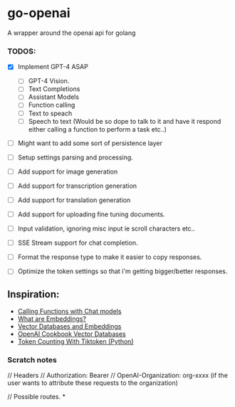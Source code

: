 # go-openai
A wrapper around the openai api for golang

### TODOS:
- [X] Implement GPT-4 ASAP
    - [ ] GPT-4 Vision.
    - [ ] Text Completions
    - [ ] Assistant Models
    - [ ] Function calling
    - [ ] Text to speach
    - [ ] Speech to text (Would be so dope to talk to it and have it respond
    either calling a function to perform a task etc..)

- [ ] Might want to add some sort of persistence layer
- [ ] Setup settings parsing and processing.
- [ ] Add support for image generation
- [ ] Add support for transcription generation
- [ ] Add support for translation generation
- [ ] Add support for uploading fine tuning documents.
- [ ] Input validation, ignoring misc input ie scroll characters etc..
- [ ] SSE Stream support for chat completion.
- [ ] Format the response type to make it easier to copy responses.
- [ ] Optimize the token settings so that i'm getting bigger/better responses.


## Inspiration:
- [Calling Functions with Chat models](https://cookbook.openai.com/examples/how_to_call_functions_with_chat_models)
- [What are Embeddings?](https://platform.openai.com/docs/guides/embeddings/what-are-embeddings)
- [Vector Databases and Embeddings](https://platform.openai.com/docs/guides/embeddings/how-can-i-retrieve-k-nearest-embedding-vectors-quickly)
- [OpenAI Cookbook Vector Databases](https://cookbook.openai.com/examples/vector_databases/readme)
- [Token Counting With Tiktoken (Python)](https://cookbook.openai.com/examples/how_to_count_tokens_with_tiktoken)



### Scratch notes
// Headers
// Authorization: Bearer
// OpenAI-Organization: org-xxxx (if the user wants to attribute these requests to the organization)

// Possible routes.
* 
